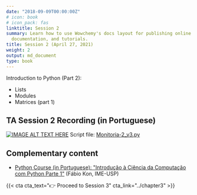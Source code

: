 ```yaml
---
date: "2018-09-09T00:00:00Z"
# icon: book
# icon_pack: fas
linktitle: Session 2
summary: Learn how to use Wowchemy's docs layout for publishing online courses, software
  documentation, and tutorials.
title: Session 2 (April 27, 2021)
weight: 2
output: md_document
type: book
---
```




Introduction to Python (Part 2):

- Lists
- Modules
- Matrices (part 1)

## TA Session 2 Recording (in Portuguese)

[![IMAGE ALT TEXT HERE](https://img.youtube.com/vi/dZzr6_gNHcw/maxresdefault.jpg)](https://www.youtube.com/watch?v=dZzr6_gNHcw)
Script file: [Monitoria-2_v3.py](../Monitoria-2_v3.py)

## Complementary content
- [Python Course (in Portuguese): "Introdução à Ciência da Computação com Python Parte 1"](https://www.coursera.org/learn/ciencia-computacao-python-conceitos) (Fábio Kon, IME-USP)


{{< cta cta_text="👉 Proceed to Session 3" cta_link="../chapter3" >}}
